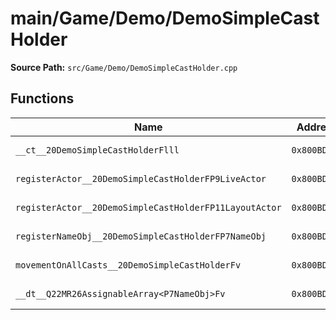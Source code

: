# main/Game/Demo/DemoSimpleCastHolder

**Source Path:** `src/Game/Demo/DemoSimpleCastHolder.cpp`

## Functions

| Name | Address | Match % |
|------|---------|---------|
| `__ct__20DemoSimpleCastHolderFlll` | `0x800BD738` | :x: (84.2%) |
| `registerActor__20DemoSimpleCastHolderFP9LiveActor` | `0x800BD7D0` | :white_check_mark: (100.0%) |
| `registerActor__20DemoSimpleCastHolderFP11LayoutActor` | `0x800BD7EC` | :white_check_mark: (100.0%) |
| `registerNameObj__20DemoSimpleCastHolderFP7NameObj` | `0x800BD808` | :white_check_mark: (100.0%) |
| `movementOnAllCasts__20DemoSimpleCastHolderFv` | `0x800BD824` | :white_check_mark: (100.0%) |
| `__dt__Q22MR26AssignableArray<P7NameObj>Fv` | `0x800BD8D8` | :white_check_mark: (100.0%) |